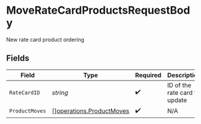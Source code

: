 # MoveRateCardProductsRequestBody

New rate card product ordering


## Fields

| Field                                                                | Type                                                                 | Required                                                             | Description                                                          |
| -------------------------------------------------------------------- | -------------------------------------------------------------------- | -------------------------------------------------------------------- | -------------------------------------------------------------------- |
| `RateCardID`                                                         | *string*                                                             | :heavy_check_mark:                                                   | ID of the rate card to update                                        |
| `ProductMoves`                                                       | [][operations.ProductMoves](../../models/operations/productmoves.md) | :heavy_check_mark:                                                   | N/A                                                                  |